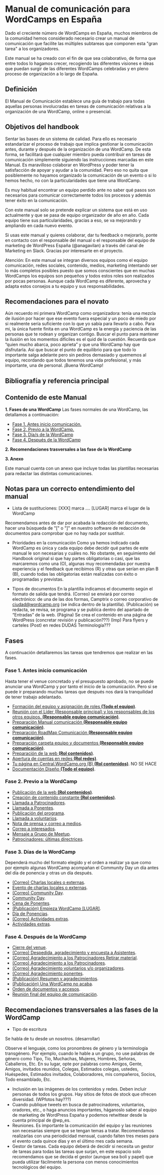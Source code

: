 # Manual de comunicación para WordCamps en España

Dado el creciente número de WordCamps en España, muchos miembros de la comunidad hemos considerado necesario crear un manual de comunicación que facilite las múltiples subtareas que componen esta "gran tarea" a los organizadores.

Este manual se ha creado con el fin de que sea colaborativo, de forma que entre todos lo hagamos crecer, recogiendo las diferentes visiones e ideas que puedan surgir de las diferentes WordCamps celebradas y en pleno proceso de organización a lo largo de España.

## Definición 

El Manual de Comunicación establece una guía de trabajo para todas aquellas personas involucradas en tareas de comunicación relativas a la organización de una WordCamp, online o presencial.

## Objetivos del handbook

Sentar las bases de un sistema de calidad.
Para ello es necesario estandarizar el proceso de trabajo que implica gestionar la comunicación antes, durante y después de la organización de una WordCamp.
De esta forma, se facilitará que cualquier miembro pueda contribuir en tareas de comunicación simplemente siguiendo las instrucciones marcadas en este Manual.
Es maravilloso colaborar en WordPress y poder tener la satisfacción de apoyar y ayudar a la comunidad. Pero eso no quita que posiblemente no hayamos organizado la comunicación de un evento o si lo hemos hecho, no con la particularidades que tiene una WordCamp.

Es muy habitual encontrar un equipo perdido ante no saber qué pasos son necesarios para comunicar correctamente todos los procesos y además tener éxito en la comunicación.

Con este manual solo se pretende explicar un sistema que está en uso actualmente y que se pasa de equipo organizador de año en año. Cada equipo tiene sus particularidades, gracias a eso, se va mejorando y ampliando en cada nuevo evento.

Si usas este manual y quieres colaborar, dar tu feedback o mejorarlo, ponte en contacto con el responsable del manual o el responsable del equipo de marketing de WordPress España (@anagavilan) a través del canal de Marketing en Slack. Gracias por interesarte en el proyecto.

Atención: En este manual se integran diversos equipos como el equipo comunicación, redes sociales, contenido, medios, marketing intentando ser lo más completos posibles puesto que somos conscientes que en muchas WordCamps los equipos son pequeños y todos estos roles son realizados por pocas personas. Aunque cada WordCamp es diferente, aprovecha y adapta estos consejos a tu equipo y sus responsabilidades.

## Recomendaciones para el novato
Aún recuerdo mi primera WordCamp como organizadora: tenía una mezcla de ilusión por hacer que ese evento fuera especial y un poco de miedo por si realmente sería suficiente con lo que yo sabía para llevarlo a cabo. 
Para mi, la única fuente finita en una WordCamp es la energía y paciencia de las personas que te rodean y organizan contigo. Buscar el punto para mantener la ilusión en los momentos difíciles es el quid de la cuestión.
Recuerda que “quien mucho abarca, poco aprieta” y que una WordCamp hay que disfrutarla. Así que buscar el punto de equilibrio para que todo lo importante salga adelante pero sin pediros demasiado y quememos al equipo, recordando que todos tenemos una vida profesional, y más importante, una de personal.
¡Buena WordCamp!

## Bibliografía y referencia principal



## Contenido de este Manual

**1. Fases de una WordCamp**
Las fases normales de una WordCamp, las detallamos a continuación:
- [Fase 1. Antes inicio comunicación.](#fase-1) 
- [Fase 2. Previo a la WordCamp.](#fase-2) 
- [Fase 3. Día/s de la WordCamp](#fase-3) 
- [Fase 4. Después de la WordCamp](#fase-4) 

**2. Recomendaciones trasversales a las fase de la WordCamp**

**3. Anexo**

Este manual cuenta con un anexo que incluye todas las plantillas necesarias para redactar las distintas comunicaciones.


## Notas para un correcto entendimiento del manual

- Lista de sustituciones:
[XXX] marca ….
[LUGAR] marca el lugar de la WordCamp

Recomendamos antes de dar por acabada la redacción del documento, hacer una búsqueda de "[" o "]" en nuestro software de redacción de documentos para comprobar que no hay nada por sustituir.

- Prioridades en la comunicación
Como ya hemos indicado cada WordCamp es única y cada equipo debe decidir qué partes de este manual le son necesarias y cuáles no. No obstante, en seguimiento del Handbook original si que hay partes obligatorias o casi, que las marcaremos como una (O), algunas muy recomendadas por nuestra experiencia y el feedback que recibimos (R) y otras que serían en plan B (B), cuando todas las obligatorias están realizadas con éxito o programadas y previstas. 

- Tipos de documentos
En la plantilla indicamos el documento según el formato de salida que tendrá.
(Correo) se enviará por correo electrónico: de una de las dos formas, Camptrix o correo corporativo de ciudad@wordcamp.org (se indica dentro de la plantilla).
(Publicación) se redacta, se revisa, se programa y se publica dentro del apartado de “Entradas” de la web.
(Página) Se crea el contenido en una página de WordPress (concretar revisión y publicación???)
(Imp) Para flyers y carteles
(Post) en redes DUDAS Terminología???

## Fases

A continuación detallaremos las tareas que tendremos que realizar en las fases.

### <a name="fase-1">Fase 1. Antes inicio comunicación</a>
Hasta tener el venue concretado y el presupuesto aprobado, no se puede anunciar una WordCamp y por tanto el inicio de la comunicación. Pero si se puede ir preparando muchas tareas que después nos dará la tranquilidad de tener trabajo adelantado.

- [Formación del equipo y asignación de roles **(Todo el equipo)**](fase-3-llamada-patrocinadores/correo-presentacion-llamada.md).
- [Reunión con el Líder (Responsable principal) y los responsables de los otros equipos. **(Responsable equipo comunicación)**](fase-3-llamada-patrocinadores/correo-presentacion-llamada.md).
- [Preparación Manual comunicación **(Responsable equipo comunicación)**](fase-3-llamada-patrocinadores/correo-presentacion-llamada.md).
- [Preparación RoadMap Comunicación **(Responsable equipo comunicación)**](fase-3-llamada-patrocinadores/correo-presentacion-llamada.md).
- [Preparación carpeta equipo y documentos **(Responsable equipo comunicación)**](fase-3-llamada-patrocinadores/correo-presentacion-llamada.md).
- [Preparación de la web **(Rol contenidos)**](fase-3-llamada-patrocinadores/correo-presentacion-llamada.md).
- [Apertura de cuentas en redes **(Rol redes)**](fase-3-llamada-patrocinadores/correo-presentacion-llamada.md).
- [Tu página en Central.WordCamp.org (B) **(Rol contenidos)**](fase-3-llamada-patrocinadores/correo-presentacion-llamada.md). NO SE HACE
- [Documentación Diseño **(Todo el equipo)**](fase-3-llamada-patrocinadores/correo-presentacion-llamada.md).

### <a name="fase-2">Fase 2. Previo a la WordCamp</a>

- [Publicación de la web **(Rol contenidos)**](fase-3-llamada-patrocinadores/correo-presentacion-llamada.md).
- [Creación de contenido constante **(Rol contenidos)**](fase-3-llamada-patrocinadores/correo-presentacion-llamada.md).
- [Llamada a Patrocinadores](fase-3-llamada-patrocinadores/correo-presentacion-llamada.md).
- [Llamada a Ponentes](fase-3-llamada-patrocinadores/correo-presentacion-llamada.md).
- [Publicación del programa](fase-3-llamada-patrocinadores/correo-presentacion-llamada.md).
- [Llamada a voluntarios](fase-3-llamada-patrocinadores/correo-presentacion-llamada.md).
- [Nota de prensa y correo a medios](fase-3-llamada-patrocinadores/correo-presentacion-llamada.md).
- [Correo a interesados](fase-3-llamada-patrocinadores/correo-presentacion-llamada.md).
- [Mensaje a Grupo de Meetup](fase-3-llamada-patrocinadores/correo-presentacion-llamada.md).
- [Patrocinadores: últimas directrices](fase-3-llamada-patrocinadores/correo-presentacion-llamada.md).

### <a name="fase-3">Fase 3. Días de la WordCamp</a>
Dependerá mucho del formato elegido y el orden a realizar ya que como por ejemplo algunas WordCamp acompañan el Community Day un día antes del día de ponencia y otras un día después.

- [(Correo) Charlas locales o externas](fase-3-llamada-patrocinadores/correo-presentacion-llamada.md).
- [Evento de charlas locales o externas](fase-3-llamada-patrocinadores/correo-presentacion-llamada.md).
- [(Correo) Community Day](fase-3-llamada-patrocinadores/correo-presentacion-llamada.md).
- [Community Day](fase-3-llamada-patrocinadores/correo-presentacion-llamada.md).
- [Cena de Ponentes](fase-3-llamada-patrocinadores/correo-presentacion-llamada.md).
- [(Publicación) Empieza WordCamp [LUGAR]](fase-3-llamada-patrocinadores/correo-presentacion-llamada.md).
- [Día de Ponencias](fase-3-llamada-patrocinadores/correo-presentacion-llamada.md).
- [(Correo) Actividades extras](fase-3-llamada-patrocinadores/correo-presentacion-llamada.md).
- [Actividades extras](fase-3-llamada-patrocinadores/correo-presentacion-llamada.md).

### <a name="fase-4">Fase 4. Después de la WordCamp</a>
- [Cierre del venue](fase-3-llamada-patrocinadores/correo-presentacion-llamada.md).
- [(Correo) Despedida, agradecimiento y encuesta a Asistentes](fase-3-llamada-patrocinadores/correo-presentacion-llamada.md).
- [(Correo) Agradecimiento a los Patrocinadores Retirar material](fase-3-llamada-patrocinadores/correo-presentacion-llamada.md).
- [(Correo) Agradecimiento a los Patrocinadores](fase-3-llamada-patrocinadores/correo-presentacion-llamada.md).
- [(Correo) Agradecimiento voluntarios y/o organizadores](fase-3-llamada-patrocinadores/correo-presentacion-llamada.md).
- [(Correo) Agradecimiento ponentes](fase-3-llamada-patrocinadores/correo-presentacion-llamada.md).
- [(Publicación) Resumen y agradecimientos](fase-3-llamada-patrocinadores/correo-presentacion-llamada.md).
- [(Publicación) Una WordCamp no acaba](fase-3-llamada-patrocinadores/correo-presentacion-llamada.md).
- [Orden de documentos y accesos](fase-3-llamada-patrocinadores/correo-presentacion-llamada.md).
- [Reunión final del equipo de comunicación](fase-3-llamada-patrocinadores/correo-presentacion-llamada.md).

## Recomendaciones transversales a las fases de la WordCamp

- Tipo de escritura 

Se habla de tu desde un nosotros. (desarrollar)

Observe el lenguaje, como los pronombres de género y la terminología transgénero.
Por ejemplo, cuando le hable a un grupo, no use palabras de género como Tipo, Tío, Muchachas, Mujeres, Hombres, Señoras, Caballeros, Etc.
En su lugar, opte por palabras como Amigos, Gente, Amigos, invitados reunidos, Colegas, Estimados colegas, ustedes, Huéspedes, Estimados invitados, Colaboradores, mis compañeros, Socios, Todo ensamblado, Etc.
 
 
 
- Inclusión en las imágenes de los contenidos y redes. Deben incluir personas de todos los grupos. Hay sitios de fotos de stock que ofrecen diversidad. (WPfotos hay???)
- Cuando publique tweets en busca de patrocinadores, voluntarios, oradores, etc., o haga anuncios importantes, háganoslo saber al equipo de marketing de WordPress España y podemos retwittear desde la cuenta principal de @wp_es.
- Reuniones. Es importante la comunicación del equipo y las reuniones son necesarias siempre que se tengan temas a tratar. Recomendamos realizarlas con una periodicidad mensual, cuando falten tres meses para el evento cada quince días y en el último mes cada semana.
- Gestor de tareas. Cada equipo deberá de decidir si necesita un gestor de tareas para todas las tareas que surjan, en este espacio solo recomendamos que se decida el gestor (aunque sea boli y papel) que pueda utilizar fácilmente la persona con menos conocimientos tecnológicos del equipo.


